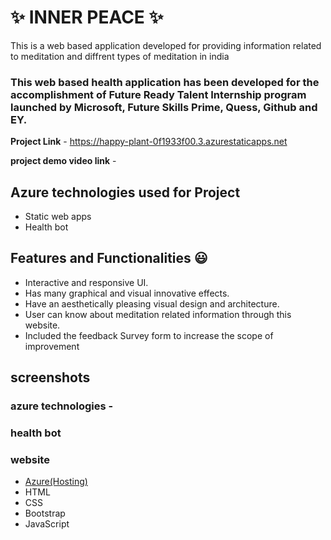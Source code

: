 # ✨  INNER PEACE ✨

This is a web based application developed for providing information related to meditation and diffrent types of meditation  in india

### This web based health application has been developed for the accomplishment of Future Ready Talent Internship program launched by Microsoft, Future Skills Prime, Quess, Github and EY.


**Project Link** - https://happy-plant-0f1933f00.3.azurestaticapps.net

**project demo video link** - 

## Azure technologies used for Project

- Static web apps
- Health bot

## Features and Functionalities 😃

- Interactive and responsive UI.
- Has many graphical and visual innovative effects.
- Have an aesthetically pleasing visual design and architecture.
- User can know about meditation related information through this website.
- Included the feedback Survey form to increase the scope of improvement 

## screenshots




### azure technologies -




### health bot



### website









- [Azure(Hosting)](https://azure.microsoft.com/en-in/features/azure-portal/)
- HTML
- CSS
- Bootstrap
- JavaScript
